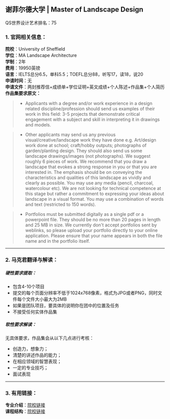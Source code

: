 ## 谢菲尔德大学 | Master of Landscape Design

QS世界设计艺术排名：75

### 1. 官网相关信息：

**院校**：University of Sheffield    
**学位**：MA Landscape Architecture   
**学制**：2年  
**费用**：19950英镑  
**语言**：IELTS总分6.5，单科5.5；TOEFL总分88，听写17，读18，说20  
**申请时间**：无  
**申请文件**：两封推荐信+成绩单+学位证明+英文成绩+个人陈述+作品集+个人简历  
**作品集要求原文：**   


> - Applicants with a degree and/or work experience in a design related discipline/profession should send us examples of their work in this field: 3-5 projects that demonstrate critical engagement with a subject and skill in interpreting it in drawings and models.

> - Other applicants may send us any previous visual/creative/landscape work they have done e.g. Art/design work done at school; craft/hobby outputs; photographs of garden/planting design. They should also send us some landscape drawings/images (not photographs). We suggest roughly 6 pieces of work. We recommend that you draw a landscape that evokes a strong response in you or that you are interested in. The emphasis should be on conveying the characteristics and qualities of this landscape as vividly and clearly as possible. You may use any media (pencil, charcoal, watercolour etc). We are not looking for technical competence at this stage but rather a commitment to expressing your ideas about landscape in a visual format. You may use a combination of words and text (restricted to 150 words).

> - Portfolios must be submitted digitally as a single pdf or a powerpoint file. They should be no more than 20 pages in length and 25 MB in size. We currently don't accept portfolios sent by weblinks, so please upload your portfolio directly to your online application. Please ensure that your name appears in both the file name and in the portfolio itself.







---


### 2. 马克君翻译与解读：

##### 硬性要求提取：
- 包含4-10个项目
- 提交的每个页面分辨率不低于1024x768像素，格式为JPG或者PNG，同时文件每个文件大小最大为2MB
- 如果是团队项目，要具体的说明你在团中的位置及任务
- 不接受任何实体作品集


##### 软性要求解读：
无具体要求，作品集会从以下几点进行考核：

- 创造力，想象力；
- 清楚的讲述作品的能力；
- 在相应领域的智慧表现；
- 一定的专业技巧；
- 面试表现


---


### 3. 有用链接：

**专业介绍**：[院校链接](https://www.sheffield.ac.uk/postgraduate/taught/courses/architecture/landscape-architecture-ma-diploma/)  
**课程结构**：[院校链接](https://www.sheffield.ac.uk/postgraduate/taught/courses/architecture/landscape-architecture-ma-diploma)
